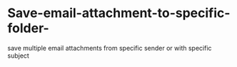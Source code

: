 # Save-email-attachment-to-specific-folder-
save multiple email attachments from specific sender or with specific subject
